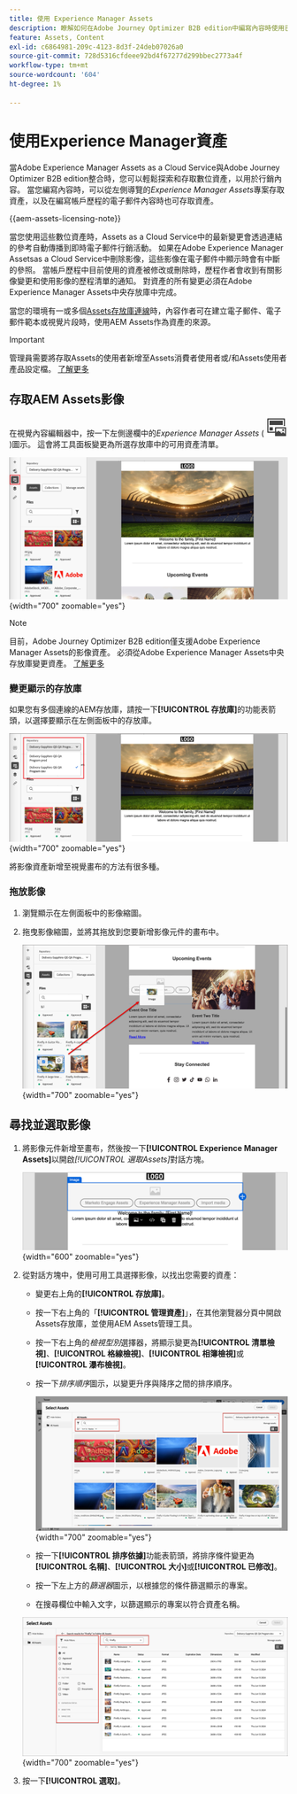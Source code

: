```yaml
---
title: 使用 Experience Manager Assets
description: 瞭解如何在Adobe Journey Optimizer B2B edition中編寫內容時使用已連線AEM Assets存放庫中的影像資產。
feature: Assets, Content
exl-id: c6864981-209c-4123-8d3f-24deb07026a0
source-git-commit: 728d5316cfdeee92bd4f67277d299bbec2773a4f
workflow-type: tm+mt
source-wordcount: '604'
ht-degree: 1%

---
```


# 使用Experience Manager資產

當Adobe Experience Manager Assets as a Cloud Service與Adobe Journey Optimizer B2B edition整合時，您可以輕鬆探索和存取數位資產，以用於行銷內容。 當您編寫內容時，可以從左側導覽的&#x200B;_Experience Manager Assets_&#x200B;專案存取資產，以及在編寫帳戶歷程的電子郵件內容時也可存取資產。

{{aem-assets-licensing-note}}

當您使用這些數位資產時，Assets as a Cloud Service中的最新變更會透過連結的參考自動傳播到即時電子郵件行銷活動。 如果在Adobe Experience Manager Assetsas a Cloud Service中刪除影像，這些影像在電子郵件中顯示時會有中斷的參照。 當帳戶歷程中目前使用的資產被修改或刪除時，歷程作者會收到有關影像變更和使用影像的歷程清單的通知。 對資產的所有變更必須在Adobe Experience Manager Assets中央存放庫中完成。

當您的環境有一或多個[Assets存放庫連線](../admin/configure-aem-repositories.md)時，內容作者可在建立電子郵件、電子郵件範本或視覺片段時，使用AEM Assets作為資產的來源。

>[!IMPORTANT]
>
>管理員需要將存取Assets的使用者新增至Assets消費者使用者或/和Assets使用者產品設定檔。 [了解更多](https://experienceleague.adobe.com/zh-hant/docs/experience-manager-cloud-service/content/security/ims-support#managing-products-and-user-access-in-admin-console)

## 存取AEM Assets影像

在視覺內容編輯器中，按一下左側邊欄中的&#x200B;_Experience Manager Assets_ ( ![Experience Manager Assets圖示](../../assets/do-not-localize/icon-assets-aem.svg) )圖示。 這會將工具面板變更為所選存放庫中的可用資產清單。

![按一下Assets選擇器圖示以存取影像資產](./assets/content-assets-selector-aem-assets.png){width="700" zoomable="yes"}

>[!NOTE]
>
>目前，Adobe Journey Optimizer B2B edition僅支援Adobe Experience Manager Assets的影像資產。 必須從Adobe Experience Manager Assets中央存放庫變更資產。 [了解更多](https://experienceleague.adobe.com/zh-hant/docs/experience-manager-cloud-service/content/assets/manage/manage-digital-assets)

### 變更顯示的存放庫

如果您有多個連線的AEM存放庫，請按一下&#x200B;**[!UICONTROL 存放庫]**&#x200B;的功能表箭頭，以選擇要顯示在左側面板中的存放庫。

![選擇AEM Assets存放庫以存取影像資產](./assets/content-assets-selector-aem-repo.png){width="700" zoomable="yes"}

將影像資產新增至視覺畫布的方法有很多種。

### 拖放影像

1. 瀏覽顯示在左側面板中的影像縮圖。

1. 拖曳影像縮圖，並將其拖放到您要新增影像元件的畫布中。

   ![拖放影像資產](./assets/content-drag-drop-image-aem-assets.png){width="700" zoomable="yes"}

## 尋找並選取影像

1. 將影像元件新增至畫布，然後按一下&#x200B;**[!UICONTROL Experience Manager Assets]**&#x200B;以開啟&#x200B;_[!UICONTROL 選取Assets]_&#x200B;對話方塊。

   ![選取影像元件的資產](./assets/content-image-component-empty.png){width="600" zoomable="yes"}

1. 從對話方塊中，使用可用工具選擇影像，以找出您需要的資產：

   * 變更右上角的&#x200B;**[!UICONTROL 存放庫]**。

   * 按一下右上角的「**[!UICONTROL 管理資產]**」，在其他瀏覽器分頁中開啟Assets存放庫，並使用AEM Assets管理工具。

   * 按一下右上角的&#x200B;_檢視型別_&#x200B;選擇器，將顯示變更為&#x200B;**[!UICONTROL 清單檢視]**、**[!UICONTROL 格線檢視]**、**[!UICONTROL 相簿檢視]**&#x200B;或&#x200B;**[!UICONTROL 瀑布檢視]**。

   * 按一下&#x200B;_排序順序_&#x200B;圖示，以變更升序與降序之間的排序順序。

     ![使用選取Assets對話方塊中的工具來尋找及選取影像資產](./assets/content-select-assets-dialog-aem.png){width="700" zoomable="yes"}

   * 按一下&#x200B;**[!UICONTROL 排序依據]**&#x200B;功能表箭頭，將排序條件變更為&#x200B;**[!UICONTROL 名稱]**、**[!UICONTROL 大小]**&#x200B;或&#x200B;**[!UICONTROL 已修改]**。

   * 按一下左上方的&#x200B;_篩選器_&#x200B;圖示，以根據您的條件篩選顯示的專案。

   * 在搜尋欄位中輸入文字，以篩選顯示的專案以符合資產名稱。

   ![使用篩選和搜尋欄位來尋找資產](./assets/content-select-assets-dialog-aem-filter.png){width="700" zoomable="yes"}

1. 按一下&#x200B;**[!UICONTROL 選取]**。
<!-- 

## Upload assets

To import files to Assets as a Cloud Service, you first need to browse or create the folder to be used for storage. You can then import an asset and add it to your email content. After assets are uploaded, you can [use the image assets as you author content](./assets-overview.md#add-assets-to-your-content).

1. While authoring your content in the email designer, drag an image element into the canvas. 

   The properties on the right reflect the image element selection. 

1. Click **[!UICONTROL Import media]** to open the _[!UICONTROL Upload image]_ dialog.

1. If your file system is open to your image file, drag and drop the file on the box in the dialog.

   ![Upload image file to Assets repository](./assets/email-designer-image-upload.png){width="700" zoomable="yes"}

   You can also click the **[!UICONTROL Select a file from your computer]** link and use your file system to locate and select the image file. Click Open and the image file is displayed in the box.

1. Click **[!UICONTROL Import]**.
-->

